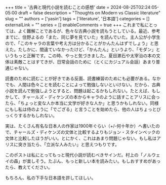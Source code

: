+++
title = '古典と現代小説を読むことの感想'
date = 2024-08-25T02:24:05-05:00
draft = false
description = "Thoughts on Modern vs Classic literature"
slug = ""
authors = ['yasin']
tags = ['literature', '日本語']
categories = []
externalLink = ""
series = []
enableComments = true
+++
これまで私にとっては、よく難解ことであるが、色々な古典小説を読もうとしている。最近、参考までに、住野よるの「また、同じ夢を見ていた」を読んでいた。主人公が小学生ので、「このキャラの言葉や考え方は分かることがかんたんはずでしょう」と思えた。たしかに、間違ていなかったけど、「かんたん」というより、「モダン」というもっと正解です。この時、やっと気づきました。夏目漱石や太宰治の本の文体は素敵ことはすてきが、日常会話のために（とくにカジュアル会話）あまり普通じゃない。

読書のために読むことが好きである反面、読書練習のためにも必要がある。なかでも、人間は色々ことを読むことによって勉強しないといけない。だから、古典小説を読んで勉強しようとすると、問題は起こるかもしれない。たとえば、もしかして、チャールズ・ディケンズの本からキャラのように話すことアリスに会ったら、「ちょっと変な人か本当に文学が好きな人か」と思うかもしれない。同様にもし私は侍のように「でござる」と言うことを始めたら、他の人はちょっとびっくりするかもしれない。

実は、たくさん有名な日本人の作家は1900年ぐらい（+/-何十年か）へ書いたので、チャールズ・ディケンズの文体と比較するよりもジョン・スタインベックの文体と比較したほうがいい。とにかく、これはあまり問題じゃない。もし私はアリスに突き当たら、「立派な人みたい」と思えつもりです。

このポストは私にとってもっと現代小説が読むべきサインだ。村上の「ノルウェイの森」が楽しそう。たぶん、もっと新しい本を読みたい。もしおすすめがあったら、教えてください。

もちろん、私の下手な日本語を許してほしい。